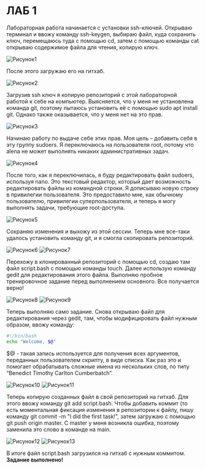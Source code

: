 # ЛАБ 1

Лабораторная работа начинается с установки ssh-ключей. Открываю терминал и ввожу команду ssh-keygen, выбираю файл, куда сохранить ключ, перемещаюсь туда с помощью cd, затем с помощью команды cat открываю содержимое файла для чтения, копирую ключ. 

![Рисунок1](https://github.com/user-attachments/assets/eca2b7c3-9263-496f-87f4-ea2f24a394b5)

После этого загружаю его на гитхаб. 

![Рисунок2](https://github.com/user-attachments/assets/f27384df-d802-4956-9e16-1cfb0bfd4a45)

Загрузив ssh ключ я копирую репозиторий с этой лабораторной работой к себе на компьютер. Выясняется, что у меня не установлена команда git, поэтому пытаюсь установить её с помощью sudo apt install git. Однако также оказывается, что у меня нет на это прав. 

![Рисунок3](https://github.com/user-attachments/assets/23adba6d-1276-4622-9f01-11073d599af3)
 
Начинаю работу по выдаче себе этих прав. Моя цель – добавить себя в эту группу sudoers. Я переключаюсь на пользователя root, потому что alena не может выполнять никаких административных задач.

![Рисунок4](https://github.com/user-attachments/assets/783a98a5-e903-466e-b818-2fda58dea373)

После того, как я переключилась, я буду редактировать файл sudoers, используя nano. Это текстовый редактор, который дает возможность редактировать файлы из командной строки.
Я дописываю новую строку в привилегии пользователя. Это предоставило мне, как обычному пользователю, привилегии суперпользователя, и теперь я могу выполнять задачи, требующие root-доступа. 

![Рисунок5](https://github.com/user-attachments/assets/70761114-ccb8-494d-a3c6-04a359259162)

Сохраняю изменения и выхожу из этой сессии. Теперь мне все-таки удалось установить команду git, и я смогла скопировать репозиторий. 

![Рисунок6](https://github.com/user-attachments/assets/9600a3ab-5ca3-48cc-86f5-4e1e148a00b2)
![Рисунок7](https://github.com/user-attachments/assets/7e54818d-3077-4319-a902-6c68dd808e4b)

Перехожу в клонированный репозиторий с помощью cd, создаю там файл script.bash с помощью команды touch. Далее использую команду gedit для редактирования этого файла. Выполняю пробное тренировочное задание перед выполнением основного. Все получается верно! 

![Рисунок8](https://github.com/user-attachments/assets/1319d62d-2cd4-455d-b3d3-b48d6ea94f6c)
![Рисунок9](https://github.com/user-attachments/assets/7bab4d6e-7fe0-49c2-9c5a-03b076cad887)

Теперь выполняю само задание. Снова открываю файл для редактирования через gedit, там, чтобы модифицировать файл нужным образом, ввожу команду: 
```bash
#!/bin/bash
echo "Welcome, $@"
```
$@ - такая запись используется для получения всех аргументов, переданных пользователем скрипту, в виде списка. Как раз это и помогает обрабатывать сложные имена из нескольких слов, по типу “Benedict Timothy Carlton Cumberbatch”. 

![Рисунок10](https://github.com/user-attachments/assets/b1f92103-8597-4549-83f8-99ceca572244)
![Рисунок11](https://github.com/user-attachments/assets/b217703b-5ebd-401d-b6b6-a93fa77ad695)

Теперь копирую созданных файл в свой репозиторий на гитхаб. Для этого ввожу команду git add script.bash. Чтобы добавить коммит (то есть моментальная фиксация изменения в репозитории к файлу, пишу команду git commit -m "I did the first task!", затем загружаю с помощью git push origin master. С master у меня возникла ошибка, поэтому заменила это слово в команде на main. 

![Рисунок12](https://github.com/user-attachments/assets/677ee728-2026-4f66-8ef0-798e534097ef)
![Рисунок13](https://github.com/user-attachments/assets/004287ad-c55d-4e7e-8871-2590251f1ce0)

 В итоге файл script.bash загрузился на гитхаб с нужным коммитом. **Задание выполнено!**
